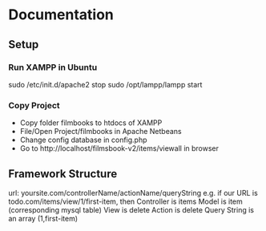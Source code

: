 # Documentation

## Setup
### Run XAMPP in Ubuntu

sudo /etc/init.d/apache2 stop
sudo /opt/lampp/lampp start

### Copy Project
- Copy folder filmbooks to htdocs of XAMPP
- File/Open Project/filmbooks in Apache Netbeans
- Change config database in config.php
- Go to http://localhost/filmsbook-v2/items/viewall in browser

## Framework Structure

url: yoursite.com/controllerName/actionName/queryString
e.g. if our URL is todo.com/items/view/1/first-item, then
Controller is items
Model is item (corresponding mysql table)
View is delete
Action is delete
Query String is an array (1,first-item)